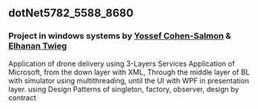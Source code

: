 ## dotNet5782_5588_8680
### Project in windows systems by [Yossef Cohen-Salmon](https://github.com/ycohensalmon) & [Elhanan Twieg](https://github.com/ElhananTweig)

Application of drone delivery using 3-Layers Services Application of Microsoft, from the down layer with XML, Through the middle layer of BL with simulator using multithreading, until the UI with WPF in presentation layer.
using Design Patterns of singleton, factory, observer, design by contract